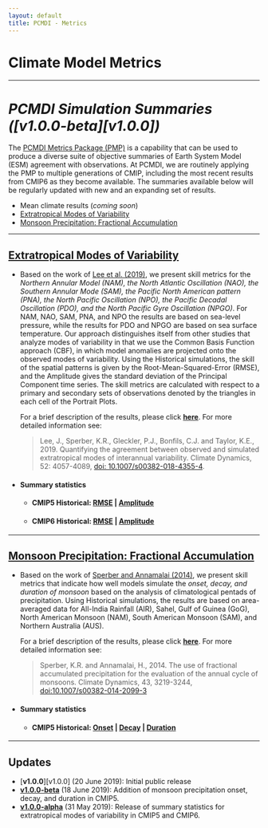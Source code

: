 ```yaml
---
layout: default
title: PCMDI - Metrics
---
```



# Climate Model Metrics
---
# _PCMDI Simulation Summaries ([v1.0.0-beta][v1.0.0])_

The [PCMDI Metrics Package (PMP)](https://github.com/PCMDI/pcmdi_metrics) is a capability that can be used to produce a diverse suite of objective summaries of Earth System Model (ESM) agreement with observations. At PCMDI, we are routinely applying the PMP to multiple generations of CMIP, including the most recent results from CMIP6 as they become available. The summaries available below will be regularly updated with new and an expanding set of results.

- Mean climate results (*coming soon*)
- [Extratropical Modes of Variability](#variability)
- [Monsoon Precipitation: Fractional Accumulation](#monsoon)

---
## <a name="variability"></a>[Extratropical Modes of Variability][description_variability]
- Based on the work of [Lee et al. (2019)][lee2019], we present skill metrics for the _Northern Annular Model (NAM), the North Atlantic Oscillation (NAO), the Southern Annular Mode (SAM), the Pacific North American pattern (PNA), the North Pacific Oscillation (NPO), the Pacific Decadal Oscillation (PDO), and the North Pacific Gyre Oscillation (NPGO)_. For NAM, NAO, SAM, PNA, and NPO the results are based on sea-level pressure, while the results for PDO and NPGO are based on sea surface temperature. Our approach distinguishes itself from other studies that analyze modes of variability in that we use the Common Basis Function approach (CBF), in which model anomalies are projected onto the observed modes of variability. Using the Historical simulations, the skill of the spatial patterns is given by the Root-Mean-Squared-Error (RMSE), and the Amplitude gives the standard deviation of the Principal Component time series. The skill metrics are calculated with respect to a primary and secondary sets of observations denoted by the triangles in each cell of the Portrait Plots. 

  For a brief description of the results, please click [**here**][description_variability]. For more detailed information see:

  > Lee, J., Sperber, K.R., Gleckler, P.J., Bonfils, C.J. and Taylor, K.E., 2019. Quantifying the agreement between observed and simulated extratropical modes of interannual variability. Climate Dynamics, 52: 4057-4089, [doi: 10.1007/s00382-018-4355-4][lee2019].

- #### Summary statistics
  - #### CMIP5 Historical: [RMSE][CMIP5_variability_rmse] | [Amplitude][CMIP5_variability_amplitude]
  - #### CMIP6 Historical: [RMSE][CMIP6_variability_rmse] | [Amplitude][CMIP6_variability_amplitude]

---
## <a name="monsoon"></a>[Monsoon Precipitation: Fractional Accumulation][description_monsoon]
- Based on the work of [Sperber and Annamalai (2014)][sperber2004], we present skill metrics that indicate how well models simulate the _onset, decay, and duration of monsoon_ based on the analysis of climatological pentads of precipitation. Using Historical simulations, the results are based on area-averaged data for All-India Rainfall (AIR), Sahel, Gulf of Guinea (GoG), North American Monsoon (NAM), South American Monsoon (SAM), and Northern Australia (AUS). 

  For a brief description of the results, please click [**here**][description_monsoon]. For more detailed information see:

  > Sperber, K.R. and Annamalai, H., 2014. The use of fractional accumulated precipitation for the evaluation of the annual cycle of monsoons. Climate Dynamics, 43, 3219-3244, [doi:10.1007/s00382-014-2099-3][sperber2004]

- #### Summary statistics
  - #### CMIP5 Historical: [Onset][CMIP5_monsoon_sperber_onset] | [Decay][CMIP5_monsoon_sperber_decay] | [Duration][CMIP5_monsoon_sperber_duration]

---
## Updates
- [**v1.0.0**][v1.0.0] (20 June 2019): Initial public release
- [**v1.0.0-beta**][v1.0.0-beta] (18 June 2019): Addition of monsoon precipitation onset, decay, and duration in CMIP5.
- [**v1.0.0-alpha**][v1.0.0-alpha] (31 May 2019): Release of summary statistics for extratropical modes of variability in CMIP5 and CMIP6.

[v1.0.0-beta]: {{site.baseurl}}/research/metrics/index.html
[v1.0.0-alpha]: {{site.baseurl}}/research/metrics/index_v1.0.0-alpha.html

[description_variability]: {{site.baseurl}}/research/metrics/plot_description_variability.html
[description_monsoon]: {{site.baseurl}}/research/metrics/plot_description_monsoon.html


[lee2019]: https://link.springer.com/article/10.1007/s00382-018-4355-4
[sperber2004]: https://doi.org/10.1007/s00382-014-2099-3
[CMIP5_variability_amplitude]: https://pcmdi.llnl.gov/pmp-preliminary-results/ipp_test_variability_modes/cmip5_v20190512/clickable_portrait.html
[CMIP5_variability_rmse]: https://pcmdi.llnl.gov/pmp-preliminary-results/ipp_test_variability_modes/cmip5_v20190512_rmse/clickable_portrait.html
[CMIP6_variability_amplitude]: https://pcmdi.llnl.gov/pmp-preliminary-results/ipp_test_variability_modes/cmip6_v20190503/clickable_portrait.html
[CMIP6_variability_rmse]: https://pcmdi.llnl.gov/pmp-preliminary-results/ipp_test_variability_modes/cmip6_v20190503_rmse/clickable_portrait.html
[CMIP5_monsoon_sperber_onset]: https://pcmdi.llnl.gov/pmp-preliminary-results/ipp_test_monsoon_sperber/onset_index_rel2obs_v20190618/clickable_portrait.html
[CMIP5_monsoon_sperber_decay]: https://pcmdi.llnl.gov/pmp-preliminary-results/ipp_test_monsoon_sperber/decay_index_rel2obs_v20190618/clickable_portrait.html
[CMIP5_monsoon_sperber_duration]: https://pcmdi.llnl.gov/pmp-preliminary-results/ipp_test_monsoon_sperber/duration_rel2obs_v20190618/clickable_portrait.html
